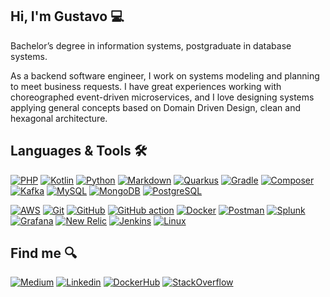 ## Hi, I'm Gustavo 💻

Bachelor’s degree in information systems, postgraduate in database systems.

As a backend software engineer, I work on systems modeling and planning to meet business requests. I have great
experiences working with choreographed event-driven microservices, and I love designing systems applying general
concepts based on Domain Driven Design, clean and hexagonal architecture.

## Languages & Tools 🛠️

[![PHP](https://img.shields.io/badge/-05122A?logo=php&logoColor=white)](https://www.php.net)
[![Kotlin](https://img.shields.io/badge/-05122A?kotlin-0095D5?&logo=kotlin&logoColor=white)](https://kotlinlang.org)
[![Python](https://img.shields.io/badge/-05122A?logo=python&logoColor=white)](https://www.python.org)
[![Markdown](https://img.shields.io/badge/-05122A?logo=markdown&logoColor=white)](https://www.markdownguide.org)
[![Quarkus](https://img.shields.io/badge/-05122A?logo=quarkus&logoColor=white)](https://quarkus.io)
[![Gradle](https://img.shields.io/badge/-05122A?logo=gradle&logoColor=white)](https://docs.gradle.org)
[![Composer](https://img.shields.io/badge/-05122A?logo=composer&logoColor=white)](https://getcomposer.org)
[![Kafka](https://img.shields.io/badge/-05122A?logo=apache-kafka&logoColor=white)](https://kafka.apache.org)
[![MySQL](https://img.shields.io/badge/-05122A?logo=mysql&logoColor=white)](https://www.mysql.com)
[![MongoDB](https://img.shields.io/badge/-05122A?logo=mongodb&logoColor=white)](https://www.mongodb.com)
[![PostgreSQL](https://img.shields.io/badge/-05122A?logo=postgresql&logoColor=white)](https://www.postgresql.org)

[![AWS](https://img.shields.io/badge/-05122A?logo=amazonaws)](https://aws.amazon.com)
[![Git](https://img.shields.io/badge/-05122A?logo=git&logoColor=white)](https://git-scm.com)
[![GitHub](https://img.shields.io/badge/-05122A?logo=github&logoColor=white)](https://github.com)
[![GitHub action](https://img.shields.io/badge/-05122A?logo=githubactions&logoColor=white)](https://docs.github.com/en/actions)
[![Docker](https://img.shields.io/badge/-05122A?logo=docker&logoColor=white)](https://www.docker.com)
[![Postman](https://img.shields.io/badge/-05122A?logo=postman&logoColor=white)](https://www.postman.com)
[![Splunk](https://img.shields.io/badge/-05122A?logo=splunk)](https://www.splunk.com)
[![Grafana](https://img.shields.io/badge/-05122A?logo=grafana&logoColor=white)](https://grafana.com)
[![New Relic](https://img.shields.io/badge/-05122A?logo=newrelic)](https://newrelic.com)
[![Jenkins](https://img.shields.io/badge/-05122A?logo=jenkins&logoColor=white)](https://www.jenkins.io)
[![Linux](https://img.shields.io/badge/-05122A?logo=linux&logoColor=white)](https://www.linux.org)

## Find me 🔍

[![Medium](https://img.shields.io/badge/-05122A?logo=medium)](https://medium.com/@gustavo.freze)
[![Linkedin](https://img.shields.io/badge/-05122A?logo=linkedin)](https://www.linkedin.com/in/gustavofreze)
[![DockerHub](https://img.shields.io/badge/-05122A?logo=docker&logoColor=white)](https://hub.docker.com/u/gustavofreze)
[![StackOverflow](https://img.shields.io/badge/-05122A?logo=stackoverflow&logoColor=white)](https://pt.stackoverflow.com/users/280129/gustavo-freze)
